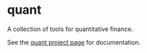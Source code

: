 quant
=====

A collection of tools for quantitative finance.

See the [quant project page](http://radiganm.github.io/quant/ "Quant Project Page") for documentation.
